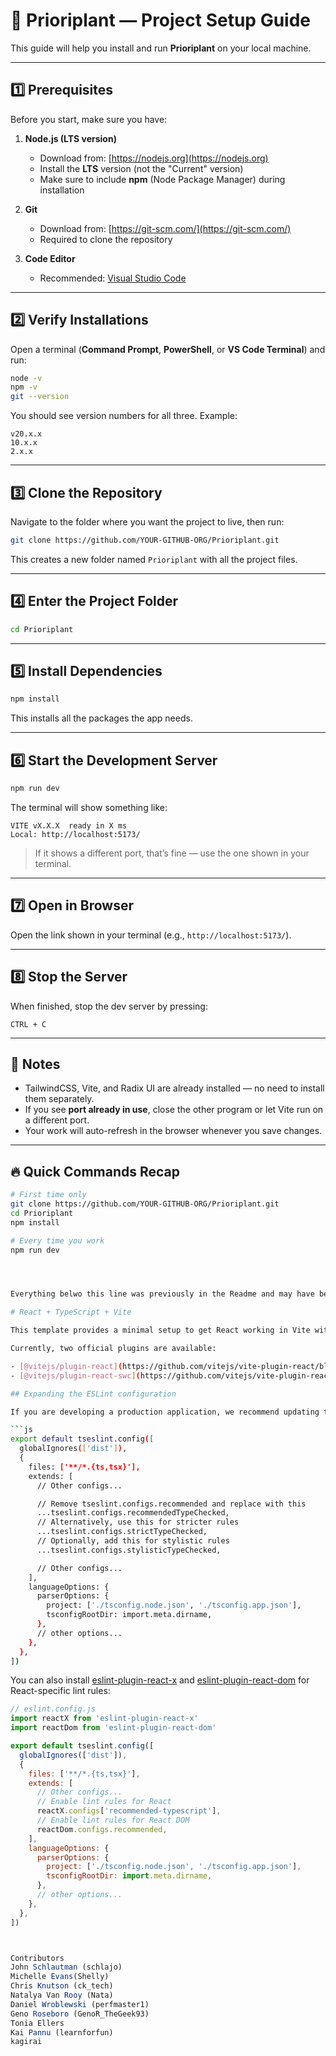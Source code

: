 # 🚀 Prioriplant — Project Setup Guide

This guide will help you install and run **Prioriplant** on your local machine.

---

## 1️⃣ Prerequisites
Before you start, make sure you have:

1. **Node.js (LTS version)**
   - Download from: [https://nodejs.org](https://nodejs.org)
   - Install the **LTS** version (not the "Current" version)
   - Make sure to include **npm** (Node Package Manager) during installation

2. **Git**
   - Download from: [https://git-scm.com/](https://git-scm.com/)
   - Required to clone the repository

3. **Code Editor**
   - Recommended: [Visual Studio Code](https://code.visualstudio.com/)

---

## 2️⃣ Verify Installations
Open a terminal (**Command Prompt**, **PowerShell**, or **VS Code Terminal**) and run:

```bash
node -v
npm -v
git --version
```
You should see version numbers for all three. Example:
```
v20.x.x
10.x.x
2.x.x
```

---

## 3️⃣ Clone the Repository
Navigate to the folder where you want the project to live, then run:
```bash
git clone https://github.com/YOUR-GITHUB-ORG/Prioriplant.git
```

This creates a new folder named `Prioriplant` with all the project files.

---

## 4️⃣ Enter the Project Folder
```bash
cd Prioriplant
```

---

## 5️⃣ Install Dependencies
```bash
npm install
```
This installs all the packages the app needs.

---

## 6️⃣ Start the Development Server
```bash
npm run dev
```
The terminal will show something like:
```
VITE vX.X.X  ready in X ms
Local: http://localhost:5173/
```
> If it shows a different port, that’s fine — use the one shown in your terminal.

---

## 7️⃣ Open in Browser
Open the link shown in your terminal (e.g., `http://localhost:5173/`).

---

## 8️⃣ Stop the Server
When finished, stop the dev server by pressing:
```
CTRL + C
```

---

## 📌 Notes
- TailwindCSS, Vite, and Radix UI are already installed — no need to install them separately.
- If you see **port already in use**, close the other program or let Vite run on a different port.
- Your work will auto-refresh in the browser whenever you save changes.

---

## 🔥 Quick Commands Recap
```bash
# First time only
git clone https://github.com/YOUR-GITHUB-ORG/Prioriplant.git
cd Prioriplant
npm install

# Every time you work
npm run dev




Everything belwo this line was previously in the Readme and may have been replaced by the instructions above.

# React + TypeScript + Vite

This template provides a minimal setup to get React working in Vite with HMR and some ESLint rules.

Currently, two official plugins are available:

- [@vitejs/plugin-react](https://github.com/vitejs/vite-plugin-react/blob/main/packages/plugin-react) uses [Babel](https://babeljs.io/) for Fast Refresh
- [@vitejs/plugin-react-swc](https://github.com/vitejs/vite-plugin-react/blob/main/packages/plugin-react-swc) uses [SWC](https://swc.rs/) for Fast Refresh

## Expanding the ESLint configuration

If you are developing a production application, we recommend updating the configuration to enable type-aware lint rules:

```js
export default tseslint.config([
  globalIgnores(['dist']),
  {
    files: ['**/*.{ts,tsx}'],
    extends: [
      // Other configs...

      // Remove tseslint.configs.recommended and replace with this
      ...tseslint.configs.recommendedTypeChecked,
      // Alternatively, use this for stricter rules
      ...tseslint.configs.strictTypeChecked,
      // Optionally, add this for stylistic rules
      ...tseslint.configs.stylisticTypeChecked,

      // Other configs...
    ],
    languageOptions: {
      parserOptions: {
        project: ['./tsconfig.node.json', './tsconfig.app.json'],
        tsconfigRootDir: import.meta.dirname,
      },
      // other options...
    },
  },
])
```

You can also install [eslint-plugin-react-x](https://github.com/Rel1cx/eslint-react/tree/main/packages/plugins/eslint-plugin-react-x) and [eslint-plugin-react-dom](https://github.com/Rel1cx/eslint-react/tree/main/packages/plugins/eslint-plugin-react-dom) for React-specific lint rules:

```js
// eslint.config.js
import reactX from 'eslint-plugin-react-x'
import reactDom from 'eslint-plugin-react-dom'

export default tseslint.config([
  globalIgnores(['dist']),
  {
    files: ['**/*.{ts,tsx}'],
    extends: [
      // Other configs...
      // Enable lint rules for React
      reactX.configs['recommended-typescript'],
      // Enable lint rules for React DOM
      reactDom.configs.recommended,
    ],
    languageOptions: {
      parserOptions: {
        project: ['./tsconfig.node.json', './tsconfig.app.json'],
        tsconfigRootDir: import.meta.dirname,
      },
      // other options...
    },
  },
])



Contributors
John Schlautman (schlajo)
Michelle Evans(Shelly)
Chris Knutson (ck_tech)
Natalya Van Rooy (Nata)
Daniel Wroblewski (perfmaster1)
Geno Roseboro (GenoR_TheGeek93)
Tonia Ellers
Kai Pannu (learnforfun)
kagirai

